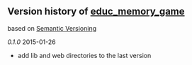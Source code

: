 ## Version history of [educ_memory_game](https://github.com/dzenanr/educ_memory_game)

based on [Semantic Versioning](http://semver.org/)

*0.1.0* 2015-01-26

+ add lib and web directories to the last version

